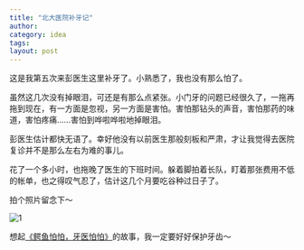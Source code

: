 ```yaml
---
title: "北大医院补牙记"
author:
category: idea
tags: 
layout: post
---
```

这是我第五次来彭医生这里补牙了。小熟悉了，我也没有那么怕了。

虽然这几次没有掉眼泪，可还是有那么点紧张。小门牙的问题已经很久了，一拖再拖到现在，有一方面是忽视，另一方面是害怕。害怕那钻头的声音，害怕那药的味道，害怕疼痛……害怕到哗啦哗啦地掉眼泪。

彭医生估计都快无语了。幸好他没有以前医生那般刻板和严肃，才让我觉得去医院复诊并不是那么左右为难的事儿。

花了一个多小时，也拖晚了医生的下班时间。躲着脚拍着长队，盯着那张费用不低的帐单，也之得叹气忍了，估计这几个月要吃谷种过日子了。

拍个照片留念下～

<img src="http://i35.tinypic.com/2yo5u81.jpg" alt="1" />

想起<a href="http://www.douban.com/subject/1448645/">《鳄鱼怕怕，牙医怕怕》</a>的故事，我一定要好好保护牙齿～

